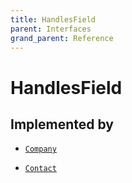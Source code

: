 ```yaml
---
title: HandlesField
parent: Interfaces
grand_parent: Reference
---
```


# HandlesField

## Implemented by

- <code><a href="/docs/reference/object/company">Company</a></code></li>

- <code><a href="/docs/reference/object/contact">Contact</a></code></li>

